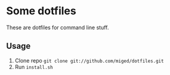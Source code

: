 # Some dotfiles

These are dotfiles for command line stuff.

## Usage

1. Clone repo  `git clone git://github.com/miged/dotfiles.git`
2. Run `install.sh`
